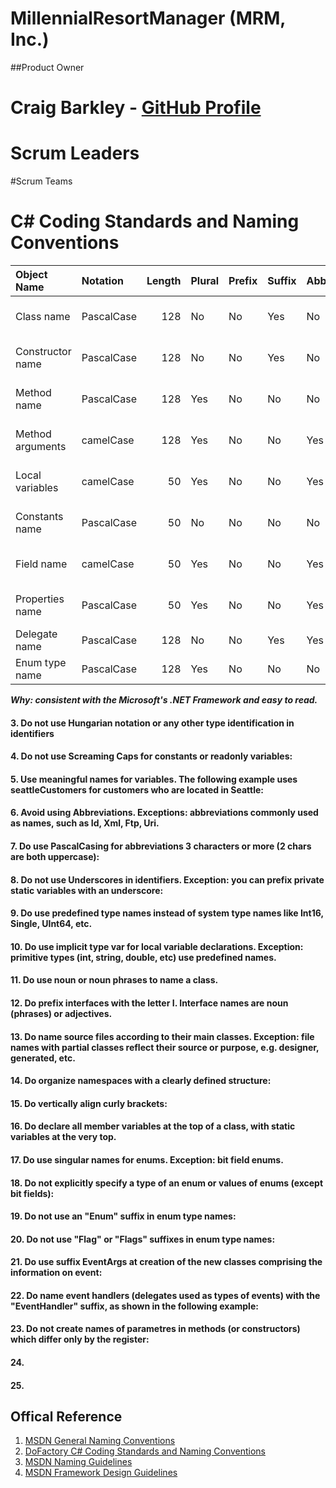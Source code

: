 # MillennialResortManager (MRM, Inc.)


##Product Owner

# Craig Barkley - [GitHub Profile](https://github.com/tektechnologies)

# Scrum Leaders

#Scrum Teams

# C# Coding Standards and Naming Conventions


| Object Name               | Notation   | Length | Plural | Prefix | Suffix | Abbreviation | Char Mask          | Underscores |
|:--------------------------|:-----------|-------:|:-------|:-------|:-------|:-------------|:-------------------|:------------|
| Class name                | PascalCase |    128 | No     | No     | Yes    | No           | [A-z][0-9]         | No          |
| Constructor name          | PascalCase |    128 | No     | No     | Yes    | No           | [A-z][0-9]         | No          |
| Method name               | PascalCase |    128 | Yes    | No     | No     | No           | [A-z][0-9]         | No          |
| Method arguments          | camelCase  |    128 | Yes    | No     | No     | Yes          | [A-z][0-9]         | No          |
| Local variables           | camelCase  |     50 | Yes    | No     | No     | Yes          | [A-z][0-9]         | No          |
| Constants name            | PascalCase |     50 | No     | No     | No     | No           | [A-z][0-9]         | No          |
| Field name                | camelCase  |     50 | Yes    | No     | No     | Yes          | [A-z][0-9]         | Yes         |
| Properties name           | PascalCase |     50 | Yes    | No     | No     | Yes          | [A-z][0-9]         | No          |
| Delegate name             | PascalCase |    128 | No     | No     | Yes    | Yes          | [A-z]              | No          |
| Enum type name            | PascalCase |    128 | Yes    | No     | No     | No           | [A-z]              | No          |



***Why: consistent with the Microsoft's .NET Framework and easy to read.***

#### 3. Do not use Hungarian notation or any other type identification in identifiers



#### 4. Do not use Screaming Caps for constants or readonly variables:



#### 5. Use meaningful names for variables. The following example uses seattleCustomers for customers who are located in Seattle:




#### 6. Avoid using Abbreviations. Exceptions: abbreviations commonly used as names, such as Id, Xml, Ftp, Uri.



#### 7. Do use PascalCasing for abbreviations 3 characters or more (2 chars are both uppercase):




#### 8. Do not use Underscores in identifiers. Exception: you can prefix private static variables with an underscore:



#### 9. Do use predefined type names instead of system type names like Int16, Single, UInt64, etc.

 

#### 10. Do use implicit type var for local variable declarations. Exception: primitive types (int, string, double, etc) use predefined names. 

#### 11. Do use noun or noun phrases to name a class. 


#### 12. Do prefix interfaces with the letter I. Interface names are noun (phrases) or adjectives.

#### 13. Do name source files according to their main classes. Exception: file names with partial classes reflect their source or purpose, e.g. designer, generated, etc. 


#### 14. Do organize namespaces with a clearly defined structure: 

#### 15. Do vertically align curly brackets: 

#### 16. Do declare all member variables at the top of a class, with static variables at the very top.

#### 17. Do use singular names for enums. Exception: bit field enums.


#### 18. Do not explicitly specify a type of an enum or values of enums (except bit fields):



#### 19. Do not use an "Enum" suffix in enum type names:


#### 20. Do not use "Flag" or "Flags" suffixes in enum type names:

#### 21. Do use suffix EventArgs at creation of the new classes comprising the information on event:


#### 22. Do name event handlers (delegates used as types of events) with the "EventHandler" suffix, as shown in the following example:


#### 23. Do not create names of parametres in methods (or constructors) which differ only by the register:



#### 24.
#### 25. 


## Offical Reference

1. [MSDN General Naming Conventions](http://msdn.microsoft.com/en-us/library/ms229045(v=vs.110).aspx)
2. [DoFactory C# Coding Standards and Naming Conventions](http://www.dofactory.com/reference/csharp-coding-standards) 
3. [MSDN Naming Guidelines](http://msdn.microsoft.com/en-us/library/xzf533w0%28v=vs.71%29.aspx)
4. [MSDN Framework Design Guidelines](http://msdn.microsoft.com/en-us/library/ms229042.aspx)
